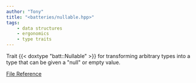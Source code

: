 ```yaml
---
author: "Tony"
title: "<batteries/nullable.hpp>"
tags:
    - data structures
    - ergonomics
    - type traits
---
```

Trait {{< doxtype "batt::Nullable" >}} for transforming arbitrary types into a type that can be given a "null" or empty value.

[File Reference](/reference/files/nullable_8hpp)
<!--more-->
